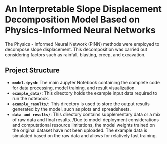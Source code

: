 # An Interpretable Slope Displacement Decomposition Model Based on Physics-Informed Neural Networks

The  Physics - Informed Neural Network (PINN) methods were employed to decompose slope displacement. This decomposition was carried out considering factors such as rainfall, blasting, creep, and excavation.


## Project Structure

- **`model.ipynb`**: The main Jupyter Notebook containing the complete code for data processing, model training, and result visualization.
- **`example_data/`**: This directory holds the example input data required to run the notebook.
- **`example_results/`**: This directory is used to store the output results generated by the model, such as plots and spreadsheets.
- **`data and results/`**: This directory contains supplementary data or a mix of raw data and final results.
/Due to model deployment considerations and computational resource limitations, the model weights trained on the original dataset have not been uploaded. The example data is simulated based on the raw data and allows for relatively fast training.




